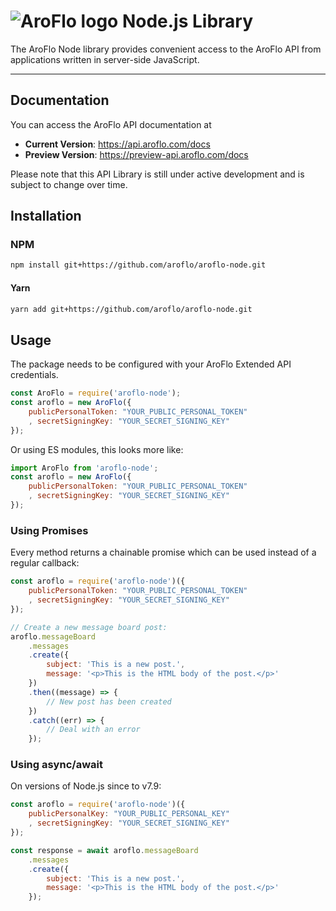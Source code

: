 # ![AroFlo logo](https://aroflo.com/wp-content/uploads/2018/12/AroFlo-logo-5.png) Node.js Library

The AroFlo Node library provides convenient access to the AroFlo API from applications written in server-side JavaScript.

---

## Documentation

You can access the AroFlo API documentation at

- **Current Version**: https://api.aroflo.com/docs
- **Preview Version**: https://preview-api.aroflo.com/docs

Please note that this API Library is still under active development and is subject to change over time.

## Installation

### NPM

```bash
npm install git+https://github.com/aroflo/aroflo-node.git
```

#### Yarn
```bash
yarn add git+https://github.com/aroflo/aroflo-node.git
```

## Usage

The package needs to be configured with your AroFlo Extended API credentials.

```js
const AroFlo = require('aroflo-node');
const aroflo = new AroFlo({
    publicPersonalToken: "YOUR_PUBLIC_PERSONAL_TOKEN"
    , secretSigningKey: "YOUR_SECRET_SIGNING_KEY"
});
```

Or using ES modules, this looks more like:

```js
import AroFlo from 'aroflo-node';
const aroflo = new AroFlo({
    publicPersonalToken: "YOUR_PUBLIC_PERSONAL_TOKEN"
    , secretSigningKey: "YOUR_SECRET_SIGNING_KEY"
});
```

### Using Promises

Every method returns a chainable promise which can be used instead of a regular
callback:

```js
const aroflo = require('aroflo-node')({
    publicPersonalToken: "YOUR_PUBLIC_PERSONAL_TOKEN"
    , secretSigningKey: "YOUR_SECRET_SIGNING_KEY"
});

// Create a new message board post:
aroflo.messageBoard
    .messages
    .create({
        subject: 'This is a new post.',
        message: '<p>This is the HTML body of the post.</p>'
    })
    .then((message) => {
        // New post has been created
    })
    .catch((err) => {
        // Deal with an error
    });
```


### Using async/await

On versions of Node.js since to v7.9:

```js
const aroflo = require('aroflo-node')({
    publicPersonalKey: "YOUR_PUBLIC_PERSONAL_KEY"
    , secretSigningKey: "YOUR_SECRET_SIGNING_KEY"
});

const response = await aroflo.messageBoard
    .messages
    .create({
    	subject: 'This is a new post.',
    	message: '<p>This is the HTML body of the post.</p>'
    });
```
